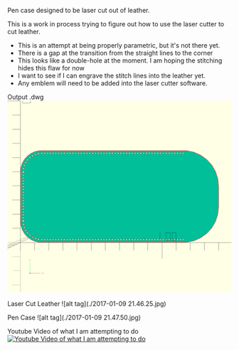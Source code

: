 Pen case designed to be laser cut out of leather.

This is a work in process trying to figure out how to use the laser cutter to cut leather.
* This is an attempt at being properly parametric, but it's not there yet. 
 * There is a gap at the transition from the straight lines to the corner
 * This looks like a double-hole at the moment. I am hoping the stitching hides this flaw for now
* I want to see if I can engrave the stitch lines into the leather yet.
* Any emblem will need to be added into the laser cutter software.

Output .dwg
![alt tag](./PenCase.png)

Laser Cut Leather
![alt tag](./2017-01-09 21.46.25.jpg)

Pen Case
![alt tag](./2017-01-09 21.47.50.jpg)


Youtube Video of what I am attempting to do
[![Youtube Video of what I am attempting to do](https://i.ytimg.com/vi/ZAAzoA8Bc9M/hqdefault.jpg?custom=true&w=336&h=188&stc=true&jpg444=true&jpgq=90&sp=68&sigh=fj7aZ4DD_qh_gUVlfTctGBf2U-8)](https://youtu.be/ZAAzoA8Bc9M "Youtube Video of what I am attempting to do")
